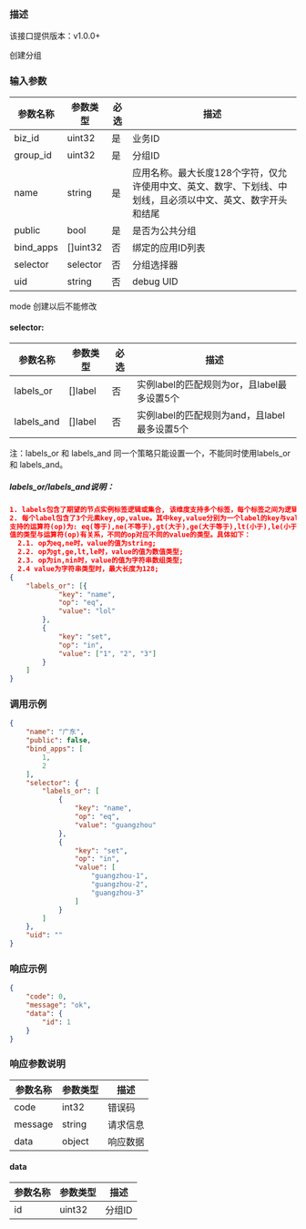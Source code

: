 ### 描述
该接口提供版本：v1.0.0+
 

创建分组

### 输入参数
| 参数名称     | 参数类型     | 必选   | 描述             |
| ------------ | ------------ | ------ | ---------------- |
| biz_id       | uint32       | 是     | 业务ID     |
| group_id     | uint32       | 是     | 分组ID     |
| name         | string       | 是     | 应用名称。最大长度128个字符，仅允许使用中文、英文、数字、下划线、中划线，且必须以中文、英文、数字开头和结尾
| public       | bool         | 是     | 是否为公共分组    |
| bind_apps    | []uint32     | 否     | 绑定的应用ID列表 |
| selector     | selector     | 否     | 分组选择器   |
| uid          | string       | 否     | debug UID  |

mode 创建以后不能修改

#### selector:
| 参数名称     | 参数类型     | 必选   | 描述             |
| ------------ | ------------ | ------ | ---------------- |
| labels_or    | []label       | 否     | 实例label的匹配规则为or，且label最多设置5个  |
| labels_and   | []label       | 否     | 实例label的匹配规则为and，且label最多设置5个 |
注：labels_or 和 labels_and 同一个策略只能设置一个，不能同时使用labels_or 和 labels_and。

##### labels_or/labels_and说明：
```json
1. labels包含了期望的节点实例标签逻辑或集合, 该维度支持多个标签，每个标签之间为逻辑与的关系, labels_or与labels_and之间为或的关系。
2. 每个label包含了3个元素key,op,value。其中key,value分别为一个label的key与value的值；op为该label的key与value的运算方式，目前
支持的运算符(op)为: eq(等于),ne(不等于),gt(大于),ge(大于等于),lt(小于),le(小于等于),in(包含),nin(不包含）。其中lable的value的
值的类型与运算符(op)有关系，不同的op对应不同的value的类型。具体如下：
  2.1. op为eq,ne时，value的值为string;
  2.2. op为gt,ge,lt,le时，value的值为数值类型;
  2.3. op为in,nin时，value的值为字符串数组类型;
  2.4 value为字符串类型时，最大长度为128;
{
	"labels_or": [{
			"key": "name",
			"op": "eq",
			"value": "lol"
		},
		{
			"key": "set",
			"op": "in",
			"value": ["1", "2", "3"]
		}
	]
}
```


### 调用示例
```json
{
    "name": "广东",
    "public": false,
    "bind_apps": [
        1,
        2
    ],
    "selector": {
        "labels_or": [
            {
                "key": "name",
                "op": "eq",
                "value": "guangzhou"
            },
            {
                "key": "set",
                "op": "in",
                "value": [
                    "guangzhou-1",
                    "guangzhou-2",
                    "guangzhou-3"
                ]
            }
        ]
    },
    "uid": ""
}
```

### 响应示例
```json
{
    "code": 0,
    "message": "ok",
    "data": {
        "id": 1
    }
}
```

### 响应参数说明
| 参数名称     | 参数类型   | 描述                           |
| ------------ | ---------- | ------------------------------ |
|      code        |      int32      |            错误码                   |
|      message        |      string      |             请求信息                  |
|       data       |      object      |            响应数据                  |

#### data
| 参数名称     | 参数类型   | 描述                           |
| ------------ | ---------- | ------------------------------ |
|      id        |      uint32      |            分组ID                    |
